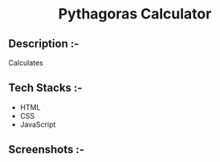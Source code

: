 # <p align="center">Pythagoras Calculator</p>

## Description :-

Calculates 

## Tech Stacks :-

- HTML
- CSS
- JavaScript

## Screenshots :-
